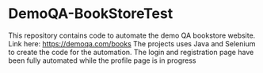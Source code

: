 # DemoQA-BookStoreTest
This repository contains code to automate the demo QA bookstore website. Link here: https://demoqa.com/books
The projects uses Java and Selenium to create the code for the automation.
The login and registration page have been fully automated while the profile page is in progress
